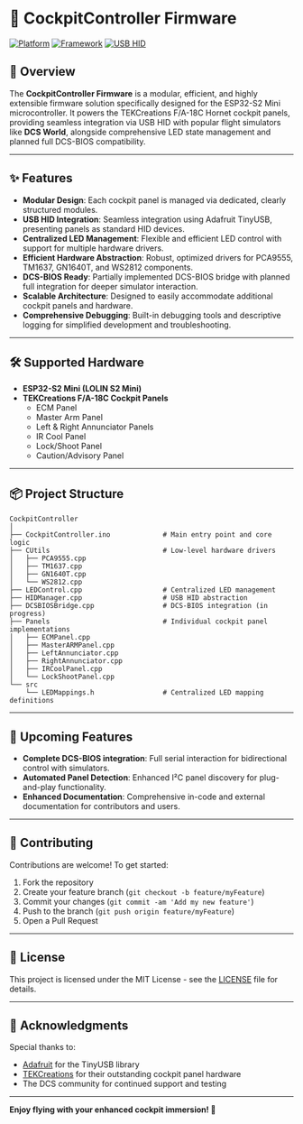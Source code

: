 # 🚀 CockpitController Firmware

[![Platform](https://img.shields.io/badge/Platform-ESP32--S2-blue.svg)](https://www.espressif.com/en/products/socs/esp32-s2) [![Framework](https://img.shields.io/badge/Framework-Arduino-green.svg)](https://www.arduino.cc/) [![USB HID](https://img.shields.io/badge/USB%20HID-Adafruit%20TinyUSB-yellow.svg)](https://github.com/adafruit/Adafruit_TinyUSB_Arduino)

## 🎯 Overview

The **CockpitController Firmware** is a modular, efficient, and highly extensible firmware solution specifically designed for the ESP32-S2 Mini microcontroller. It powers the TEKCreations F/A-18C Hornet cockpit panels, providing seamless integration via USB HID with popular flight simulators like **DCS World**, alongside comprehensive LED state management and planned full DCS-BIOS compatibility.

---

## ✨ Features

- **Modular Design**: Each cockpit panel is managed via dedicated, clearly structured modules.
- **USB HID Integration**: Seamless integration using Adafruit TinyUSB, presenting panels as standard HID devices.
- **Centralized LED Management**: Flexible and efficient LED control with support for multiple hardware drivers.
- **Efficient Hardware Abstraction**: Robust, optimized drivers for PCA9555, TM1637, GN1640T, and WS2812 components.
- **DCS-BIOS Ready**: Partially implemented DCS-BIOS bridge with planned full integration for deeper simulator interaction.
- **Scalable Architecture**: Designed to easily accommodate additional cockpit panels and hardware.
- **Comprehensive Debugging**: Built-in debugging tools and descriptive logging for simplified development and troubleshooting.

---

## 🛠 Supported Hardware

- **ESP32-S2 Mini (LOLIN S2 Mini)**
- **TEKCreations F/A-18C Cockpit Panels**
  - ECM Panel
  - Master Arm Panel
  - Left & Right Annunciator Panels
  - IR Cool Panel
  - Lock/Shoot Panel
  - Caution/Advisory Panel

---

## 📦 Project Structure

```
CockpitController
│
├── CockpitController.ino             # Main entry point and core logic
├── CUtils                            # Low-level hardware drivers
│   ├── PCA9555.cpp
│   ├── TM1637.cpp
│   ├── GN1640T.cpp
│   └── WS2812.cpp
├── LEDControl.cpp                    # Centralized LED management
├── HIDManager.cpp                    # USB HID abstraction
├── DCSBIOSBridge.cpp                 # DCS-BIOS integration (in progress)
├── Panels                            # Individual cockpit panel implementations
│   ├── ECMPanel.cpp
│   ├── MasterARMPanel.cpp
│   ├── LeftAnnunciator.cpp
│   ├── RightAnnunciator.cpp
│   ├── IRCoolPanel.cpp
│   └── LockShootPanel.cpp
└── src
    └── LEDMappings.h                 # Centralized LED mapping definitions
```

---

## 🚧 Upcoming Features

- **Complete DCS-BIOS integration**: Full serial interaction for bidirectional control with simulators.
- **Automated Panel Detection**: Enhanced I²C panel discovery for plug-and-play functionality.
- **Enhanced Documentation**: Comprehensive in-code and external documentation for contributors and users.

---

## 📝 Contributing

Contributions are welcome! To get started:

1. Fork the repository
2. Create your feature branch (`git checkout -b feature/myFeature`)
3. Commit your changes (`git commit -am 'Add my new feature'`)
4. Push to the branch (`git push origin feature/myFeature`)
5. Open a Pull Request

---

## 📄 License

This project is licensed under the MIT License - see the [LICENSE](LICENSE) file for details.

---

## 🙌 Acknowledgments

Special thanks to:
- [Adafruit](https://www.adafruit.com/) for the TinyUSB library
- [TEKCreations](https://tekcreations.space/) for their outstanding cockpit panel hardware
- The DCS community for continued support and testing

---

**Enjoy flying with your enhanced cockpit immersion! 🚀**

